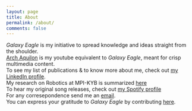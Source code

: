 ```yaml
---
layout: page
title: About
permalink: /about/
comments: false
---
```

_Galaxy Eagle_ is my initiative to spread knowledge and ideas straight from the shoulder.   
[Arch Aquilon](https://www.youtube.com/channel/UCd2SK_9KwTqpHxsKHvD_ldQ) is my youtube equivalent to _Galaxy Eagle_, meant for crisp multimedia content.  
To see my list of publications & to know more about me, check out [my LinkedIn profile](https://www.linkedin.com/in/ramanbutta/).  
My research on Robotics at MPI-KYB is summarized [here](https://www.kyb.tuebingen.mpg.de/person/58710/272198)   
To hear my original song releases, check out [my Spotify profile](https://open.spotify.com/artist/0njPAhPdvUc5MSgI5DMBdH)   
For any corresepondence send me an [email](mailto:raman.butta.nitdgp@gmail.com).  
You can express your gratitude to _Galaxy Eagle_ by contributing [here](https://www.paypal.me/ramanbutta).

